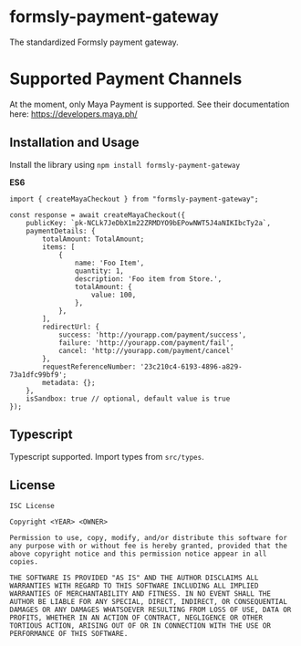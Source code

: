 # formsly-payment-gateway

The standardized Formsly payment gateway.


# Supported Payment Channels

At the moment, only Maya Payment is supported. See their documentation here: https://developers.maya.ph/

## Installation and Usage

Install the library using `npm install formsly-payment-gateway`

**ES6**
```
import { createMayaCheckout } from "formsly-payment-gateway";

const response = await createMayaCheckout({
	publicKey: `pk-NCLk7JeDbX1m22ZRMDYO9bEPowNWT5J4aNIKIbcTy2a`,
	paymentDetails: {
		totalAmount: TotalAmount;
		items: [
			{
				name: 'Foo Item',
				quantity: 1,
				description: 'Foo item from Store.',
				totalAmount: {
					value: 100,
				},
			},
		],
		redirectUrl: {
			success: 'http://yourapp.com/payment/success',
			failure: 'http://yourapp.com/payment/fail',
			cancel: 'http://yourapp.com/payment/cancel'
		},
		requestReferenceNumber: '23c210c4-6193-4896-a829-73a1dfc99bf9';
		metadata: {};
	},
	isSandbox: true // optional, default value is true
});
```

## Typescript

Typescript supported. Import types from `src/types`.

## License
```
ISC License

Copyright <YEAR> <OWNER>

Permission to use, copy, modify, and/or distribute this software for any purpose with or without fee is hereby granted, provided that the above copyright notice and this permission notice appear in all copies.

THE SOFTWARE IS PROVIDED "AS IS" AND THE AUTHOR DISCLAIMS ALL WARRANTIES WITH REGARD TO THIS SOFTWARE INCLUDING ALL IMPLIED WARRANTIES OF MERCHANTABILITY AND FITNESS. IN NO EVENT SHALL THE AUTHOR BE LIABLE FOR ANY SPECIAL, DIRECT, INDIRECT, OR CONSEQUENTIAL DAMAGES OR ANY DAMAGES WHATSOEVER RESULTING FROM LOSS OF USE, DATA OR PROFITS, WHETHER IN AN ACTION OF CONTRACT, NEGLIGENCE OR OTHER TORTIOUS ACTION, ARISING OUT OF OR IN CONNECTION WITH THE USE OR PERFORMANCE OF THIS SOFTWARE.
```